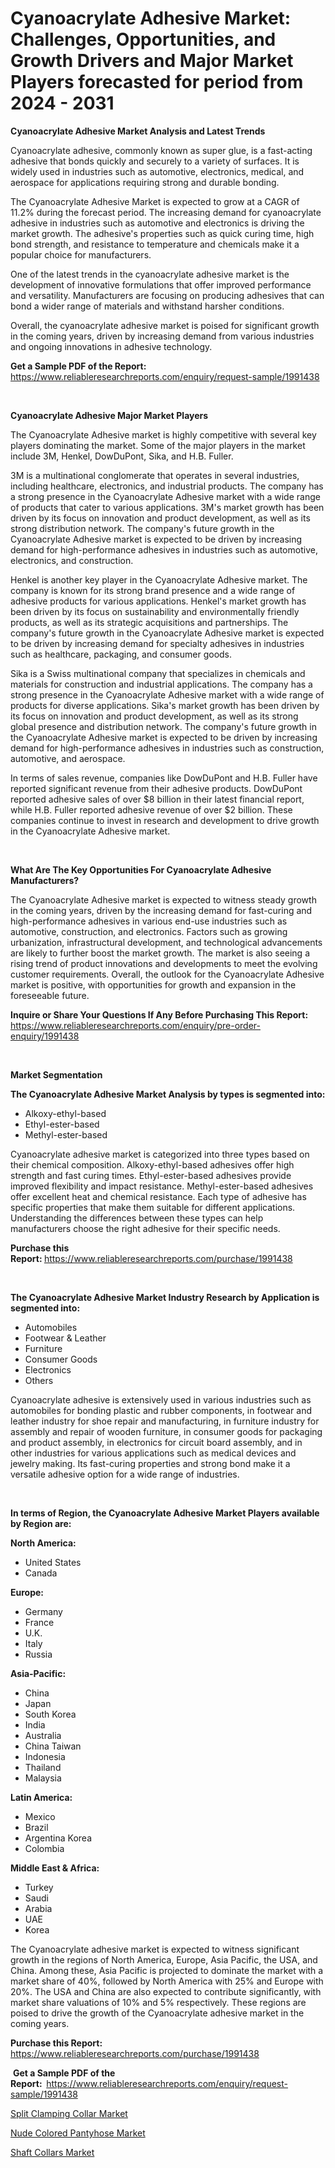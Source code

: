 <p><h1>Cyanoacrylate Adhesive Market: Challenges, Opportunities, and Growth Drivers and Major Market Players forecasted for period from 2024 - 2031</h1></p><p><strong>Cyanoacrylate Adhesive Market Analysis and Latest Trends</strong></p>
<p><p>Cyanoacrylate adhesive, commonly known as super glue, is a fast-acting adhesive that bonds quickly and securely to a variety of surfaces. It is widely used in industries such as automotive, electronics, medical, and aerospace for applications requiring strong and durable bonding.</p><p>The Cyanoacrylate Adhesive Market is expected to grow at a CAGR of 11.2% during the forecast period. The increasing demand for cyanoacrylate adhesive in industries such as automotive and electronics is driving the market growth. The adhesive's properties such as quick curing time, high bond strength, and resistance to temperature and chemicals make it a popular choice for manufacturers.</p><p>One of the latest trends in the cyanoacrylate adhesive market is the development of innovative formulations that offer improved performance and versatility. Manufacturers are focusing on producing adhesives that can bond a wider range of materials and withstand harsher conditions.</p><p>Overall, the cyanoacrylate adhesive market is poised for significant growth in the coming years, driven by increasing demand from various industries and ongoing innovations in adhesive technology.</p></p>
<p><strong>Get a Sample PDF of the Report:&nbsp;</strong> <a href="https://www.reliableresearchreports.com/enquiry/request-sample/1991438">https://www.reliableresearchreports.com/enquiry/request-sample/1991438</a></p>
<p>&nbsp;</p>
<p><strong>Cyanoacrylate Adhesive Major Market Players</strong></p>
<p><p>The Cyanoacrylate Adhesive market is highly competitive with several key players dominating the market. Some of the major players in the market include 3M, Henkel, DowDuPont, Sika, and H.B. Fuller. </p><p>3M is a multinational conglomerate that operates in several industries, including healthcare, electronics, and industrial products. The company has a strong presence in the Cyanoacrylate Adhesive market with a wide range of products that cater to various applications. 3M's market growth has been driven by its focus on innovation and product development, as well as its strong distribution network. The company's future growth in the Cyanoacrylate Adhesive market is expected to be driven by increasing demand for high-performance adhesives in industries such as automotive, electronics, and construction.</p><p>Henkel is another key player in the Cyanoacrylate Adhesive market. The company is known for its strong brand presence and a wide range of adhesive products for various applications. Henkel's market growth has been driven by its focus on sustainability and environmentally friendly products, as well as its strategic acquisitions and partnerships. The company's future growth in the Cyanoacrylate Adhesive market is expected to be driven by increasing demand for specialty adhesives in industries such as healthcare, packaging, and consumer goods.</p><p>Sika is a Swiss multinational company that specializes in chemicals and materials for construction and industrial applications. The company has a strong presence in the Cyanoacrylate Adhesive market with a wide range of products for diverse applications. Sika's market growth has been driven by its focus on innovation and product development, as well as its strong global presence and distribution network. The company's future growth in the Cyanoacrylate Adhesive market is expected to be driven by increasing demand for high-performance adhesives in industries such as construction, automotive, and aerospace.</p><p>In terms of sales revenue, companies like DowDuPont and H.B. Fuller have reported significant revenue from their adhesive products. DowDuPont reported adhesive sales of over $8 billion in their latest financial report, while H.B. Fuller reported adhesive revenue of over $2 billion. These companies continue to invest in research and development to drive growth in the Cyanoacrylate Adhesive market.</p></p>
<p>&nbsp;</p>
<p><strong>What Are The Key Opportunities For Cyanoacrylate Adhesive Manufacturers?</strong></p>
<p><p>The Cyanoacrylate Adhesive market is expected to witness steady growth in the coming years, driven by the increasing demand for fast-curing and high-performance adhesives in various end-use industries such as automotive, construction, and electronics. Factors such as growing urbanization, infrastructural development, and technological advancements are likely to further boost the market growth. The market is also seeing a rising trend of product innovations and developments to meet the evolving customer requirements. Overall, the outlook for the Cyanoacrylate Adhesive market is positive, with opportunities for growth and expansion in the foreseeable future.</p></p>
<p><strong>Inquire or Share Your Questions If Any Before Purchasing This Report:</strong> <a href="https://www.reliableresearchreports.com/enquiry/pre-order-enquiry/1991438">https://www.reliableresearchreports.com/enquiry/pre-order-enquiry/1991438</a></p>
<p>&nbsp;</p>
<p><strong>Market Segmentation</strong></p>
<p><strong>The Cyanoacrylate Adhesive Market Analysis by types is segmented into:</strong></p>
<p><ul><li>Alkoxy-ethyl-based</li><li>Ethyl-ester-based</li><li>Methyl-ester-based</li></ul></p>
<p><p>Cyanoacrylate adhesive market is categorized into three types based on their chemical composition. Alkoxy-ethyl-based adhesives offer high strength and fast curing times. Ethyl-ester-based adhesives provide improved flexibility and impact resistance. Methyl-ester-based adhesives offer excellent heat and chemical resistance. Each type of adhesive has specific properties that make them suitable for different applications. Understanding the differences between these types can help manufacturers choose the right adhesive for their specific needs.</p></p>
<p><strong>Purchase this Report:&nbsp;</strong><a href="https://www.reliableresearchreports.com/purchase/1991438">https://www.reliableresearchreports.com/purchase/1991438</a></p>
<p>&nbsp;</p>
<p><strong>The Cyanoacrylate Adhesive Market Industry Research by Application is segmented into:</strong></p>
<p><ul><li>Automobiles</li><li>Footwear & Leather</li><li>Furniture</li><li>Consumer Goods</li><li>Electronics</li><li>Others</li></ul></p>
<p><p>Cyanoacrylate adhesive is extensively used in various industries such as automobiles for bonding plastic and rubber components, in footwear and leather industry for shoe repair and manufacturing, in furniture industry for assembly and repair of wooden furniture, in consumer goods for packaging and product assembly, in electronics for circuit board assembly, and in other industries for various applications such as medical devices and jewelry making. Its fast-curing properties and strong bond make it a versatile adhesive option for a wide range of industries.</p></p>
<p>&nbsp;</p>
<p><strong>In terms of Region, the Cyanoacrylate Adhesive Market Players available by Region are:</strong></p>
<p>
    <p> <strong> North America: </strong>
        <ul>
            <li>United States</li>
            <li>Canada</li>
        </ul>
        </p> 
    <p> <strong> Europe: </strong>
        <ul>
            <li>Germany</li>
            <li>France</li>
            <li>U.K.</li>
            <li>Italy</li>
            <li>Russia</li>
        </ul>
        </p> 
    <p> <strong> Asia-Pacific: </strong>
        <ul>
            <li>China</li>
            <li>Japan</li>
            <li>South Korea</li>
            <li>India</li>
            <li>Australia</li>
            <li>China Taiwan</li>
            <li>Indonesia</li>
            <li>Thailand</li>
            <li>Malaysia</li>
        </ul>
        </p> 
    <p> <strong> Latin America: </strong>
        <ul>
            <li>Mexico</li>
            <li>Brazil</li>
            <li>Argentina Korea</li>
            <li>Colombia</li>
        </ul>
        </p> 
    <p> <strong> Middle East & Africa: </strong>
        <ul>
            <li>Turkey</li>
            <li>Saudi</li>
            <li>Arabia</li>
            <li>UAE</li>
            <li>Korea</li>
        </ul>
    </p>
    </p>
<p><p>The Cyanoacrylate adhesive market is expected to witness significant growth in the regions of North America, Europe, Asia Pacific, the USA, and China. Among these, Asia Pacific is projected to dominate the market with a market share of 40%, followed by North America with 25% and Europe with 20%. The USA and China are also expected to contribute significantly, with market share valuations of 10% and 5% respectively. These regions are poised to drive the growth of the Cyanoacrylate adhesive market in the coming years.</p></p>
<p><strong>Purchase this Report: </strong><a href="https://www.reliableresearchreports.com/purchase/1991438">https://www.reliableresearchreports.com/purchase/1991438</a></p>
<p>&nbsp;<strong>Get a Sample PDF of the Report:&nbsp;&nbsp;</strong><a href="https://www.reliableresearchreports.com/enquiry/request-sample/1991438">https://www.reliableresearchreports.com/enquiry/request-sample/1991438</a></p>
<p><strong></strong></p>
<p><p><a href="https://view.publitas.com/reportprime-1/split-clamping-collar-market-research-report-the-key-to-successful-business-strategy-forecasted-for-period-from-2023-2030/">Split Clamping Collar Market</a></p><p><a href="https://view.publitas.com/reportprime-1/nude-colored-pantyhose-market-provides-a-comprehensive-analysis-including-a-macro-overview-of-the-market-as-well-as-micro-details-such-as-market-size-and-competitive-landscape/">Nude Colored Pantyhose Market</a></p><p><a href="https://view.publitas.com/reportprime-1/shaft-collars-market-size-2023-2030-global-industrial-analysis-key-geographical-regions-market-share-top-key-players-product-types-and-forecast-research-report/">Shaft Collars Market</a></p></p>